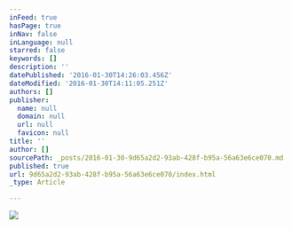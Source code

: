 ```yaml
---
inFeed: true
hasPage: true
inNav: false
inLanguage: null
starred: false
keywords: []
description: ''
datePublished: '2016-01-30T14:26:03.456Z'
dateModified: '2016-01-30T14:11:05.251Z'
authors: []
publisher:
  name: null
  domain: null
  url: null
  favicon: null
title: ''
author: []
sourcePath: _posts/2016-01-30-9d65a2d2-93ab-428f-b95a-56a63e6ce070.md
published: true
url: 9d65a2d2-93ab-428f-b95a-56a63e6ce070/index.html
_type: Article

---
```

![](https://the-grid-user-content.s3-us-west-2.amazonaws.com/9c5f918d-c562-4c85-a1f6-a8140a263997.jpg)
